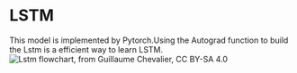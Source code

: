# LSTM
<font>This model is implemented by Pytorch.Using the Autograd function to build the Lstm is a efficient way to learn LSTM.</font >
![Lstm flowchart, from Guillaume Chevalier, CC BY-SA 4.0 ](https://upload.wikimedia.org/wikipedia/commons/1/17/The_LSTM_Cell.svg)

